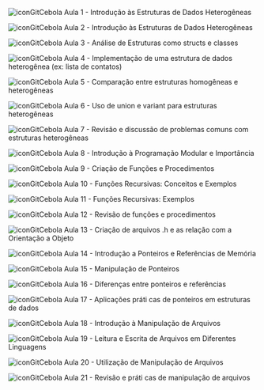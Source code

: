 <div align="center">



</div>


![iconGitCebola](https://github.com/user-attachments/assets/2caf6862-939a-48ac-8ec1-a648a23bdb4b) Aula 1 - Introdução às Estruturas de Dados Heterogêneas

![iconGitCebola](https://github.com/user-attachments/assets/2caf6862-939a-48ac-8ec1-a648a23bdb4b) Aula 2 - Introdução às Estruturas de Dados Heterogêneas

![iconGitCebola](https://github.com/user-attachments/assets/2caf6862-939a-48ac-8ec1-a648a23bdb4b) Aula 3 - Análise de Estruturas como structs e classes

![iconGitCebola](https://github.com/user-attachments/assets/2caf6862-939a-48ac-8ec1-a648a23bdb4b) Aula 4 - Implementação de uma estrutura de dados heterogênea (ex: lista de contatos)

![iconGitCebola](https://github.com/user-attachments/assets/2caf6862-939a-48ac-8ec1-a648a23bdb4b) Aula 5 - Comparação entre estruturas homogêneas e heterogêneas

![iconGitCebola](https://github.com/user-attachments/assets/2caf6862-939a-48ac-8ec1-a648a23bdb4b) Aula 6 - Uso de union e variant para estruturas heterogêneas

![iconGitCebola](https://github.com/user-attachments/assets/2caf6862-939a-48ac-8ec1-a648a23bdb4b) Aula 7 - Revisão e discussão de problemas comuns com estruturas heterogêneas

![iconGitCebola](https://github.com/user-attachments/assets/2caf6862-939a-48ac-8ec1-a648a23bdb4b) Aula 8 - Introdução à Programação Modular e Importância

![iconGitCebola](https://github.com/user-attachments/assets/2caf6862-939a-48ac-8ec1-a648a23bdb4b) Aula 9 - Criação de Funções e Procedimentos

![iconGitCebola](https://github.com/user-attachments/assets/2caf6862-939a-48ac-8ec1-a648a23bdb4b) Aula 10 - Funções Recursivas: Conceitos e Exemplos

![iconGitCebola](https://github.com/user-attachments/assets/2caf6862-939a-48ac-8ec1-a648a23bdb4b) Aula 11 - Funções Recursivas: Exemplos

![iconGitCebola](https://github.com/user-attachments/assets/2caf6862-939a-48ac-8ec1-a648a23bdb4b) Aula 12 - Revisão de funções e procedimentos

![iconGitCebola](https://github.com/user-attachments/assets/2caf6862-939a-48ac-8ec1-a648a23bdb4b) Aula 13 - Criação de arquivos .h e as relação com a Orientação a Objeto

![iconGitCebola](https://github.com/user-attachments/assets/2caf6862-939a-48ac-8ec1-a648a23bdb4b) Aula 14 - Introdução a Ponteiros e Referências de Memória

![iconGitCebola](https://github.com/user-attachments/assets/2caf6862-939a-48ac-8ec1-a648a23bdb4b) Aula 15 - Manipulação de Ponteiros

![iconGitCebola](https://github.com/user-attachments/assets/2caf6862-939a-48ac-8ec1-a648a23bdb4b) Aula 16 - Diferenças entre ponteiros e referências

![iconGitCebola](https://github.com/user-attachments/assets/2caf6862-939a-48ac-8ec1-a648a23bdb4b) Aula 17 - Aplicações práti cas de ponteiros em estruturas de dados

![iconGitCebola](https://github.com/user-attachments/assets/2caf6862-939a-48ac-8ec1-a648a23bdb4b) Aula 18 - Introdução à Manipulação de Arquivos

![iconGitCebola](https://github.com/user-attachments/assets/2caf6862-939a-48ac-8ec1-a648a23bdb4b) Aula 19 - Leitura e Escrita de Arquivos em Diferentes Linguagens

![iconGitCebola](https://github.com/user-attachments/assets/2caf6862-939a-48ac-8ec1-a648a23bdb4b) Aula 20 - Utilização de Manipulação de Arquivos

![iconGitCebola](https://github.com/user-attachments/assets/2caf6862-939a-48ac-8ec1-a648a23bdb4b) Aula 21 - Revisão e práti cas de manipulação de arquivos

